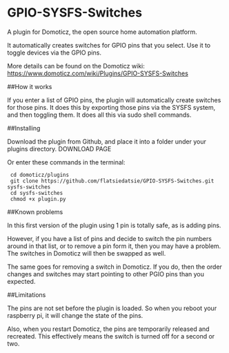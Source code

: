 # GPIO-SYSFS-Switches
A plugin for Domoticz, the open source home automation platform.

It automatically creates switches for GPIO pins that you select. Use it to toggle devices via the GPIO pins.

More details can be found on the Domoticz wiki:
https://www.domoticz.com/wiki/Plugins/GPIO-SYSFS-Switches

##How it works

If you enter a list of GPIO pins, the plugin will automatically create switches for those pins. It does this by exporting those pins via the SYSFS system, and then toggling them. It does all this via sudo shell commands.

##Installing

Download the plugin from Github, and place it into a folder under your plugins directory. DOWNLOAD PAGE

Or enter these commands in the terminal:

```
 cd domoticz/plugins
 git clone https://github.com/flatsiedatsie/GPIO-SYSFS-Switches.git sysfs-switches
 cd sysfs-switches
 chmod +x plugin.py
```

##Known problems

In this first version of the plugin using 1 pin is totally safe, as is adding pins.

However, if you have a list of pins and decide to switch the pin numbers around in that list, or to remove a pin form it, then you may have a problem. The switches in Domoticz will then be swapped as well.

The same goes for removing a switch in Domoticz. If you do, then the order changes and switches may start pointing to other PGIO pins than you expected.

##Limitations

The pins are not set before the plugin is loaded. So when you reboot your raspberry pi, it will change the state of the pins.

Also, when you restart Domoticz, the pins are temporarily released and recreated. This effectively means the switch is turned off for a second or two.
